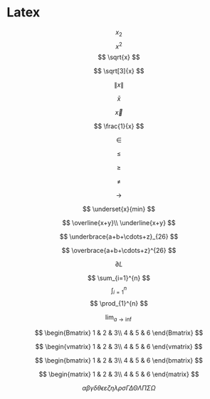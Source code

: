 # Latex

$$
x_2
$$
$$
x^2
$$
$$
\sqrt{x}
$$

$$
\sqrt[3]{x}
$$

$$
\left\|x\right\|
$$

$$
\bar{x}
$$

$$
\vec{x}
$$

$$
\frac{1}{x}
$$

$$
\in
$$

$$
\leq
$$

$$
\geq
$$

$$
\neq
$$

$$
\to
$$


$$
\underset{x}{min}
$$

$$
\overline{x+y}\\
\underline{x+y}
$$

$$
\underbrace{a+b+\cdots+z}_{26}
$$

$$
\overbrace{a+b+\cdots+z}^{26}
$$

$$
\partial L
$$

$$
\sum_{i=1}^{n}
$$
$$
\int_{i=1}^{n}
$$
$$
\prod_{1}^{n}
$$

$$
\lim_{a\to\inf}
$$

$$
\begin{Bmatrix}
1 & 2 & 3\\
4 & 5 & 6
\end{Bmatrix}
$$

$$
\begin{vmatrix}
1 & 2 & 3\\
4 & 5 & 6
\end{vmatrix}
$$

$$
\begin{bmatrix}
1 & 2 & 3\\
4 & 5 & 6
\end{bmatrix}
$$

$$
\begin{matrix}
1 & 2 & 3\\
4 & 5 & 6
\end{matrix}
$$

$$
\alpha\beta\gamma\delta\theta\epsilon\varepsilon\zeta\eta\lambda\rho\sigma\Gamma\Delta\Theta\Lambda\Pi\Sigma\Omega
$$

